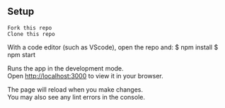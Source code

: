 ## Setup

    Fork this repo
    Clone this repo

With a code editor (such as VScode), open the repo and:
$ npm install
$ npm start

Runs the app in the development mode.\
Open [http://localhost:3000](http://localhost:3000) to view it in your browser.

The page will reload when you make changes.\
You may also see any lint errors in the console.